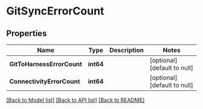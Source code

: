 # GitSyncErrorCount

## Properties
Name | Type | Description | Notes
------------ | ------------- | ------------- | -------------
**GitToHarnessErrorCount** | **int64** |  | [optional] [default to null]
**ConnectivityErrorCount** | **int64** |  | [optional] [default to null]

[[Back to Model list]](../README.md#documentation-for-models) [[Back to API list]](../README.md#documentation-for-api-endpoints) [[Back to README]](../README.md)

